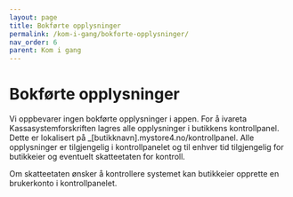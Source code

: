 ```yaml
---
layout: page
title: Bokførte opplysninger
permalink: /kom-i-gang/bokforte-opplysninger/
nav_order: 6
parent: Kom i gang
---
```


# Bokførte opplysninger

Vi oppbevarer ingen bokførte opplysninger i appen. For å ivareta Kassasystemforskriften lagres alle opplysninger i  butikkens kontrollpanel. 
Dette er lokalisert på _[butikknavn].mystore4.no/kontrollpanel. Alle opplysninger er tilgjengelig i kontrollpanelet og til enhver tid tilgjengelig for butikkeier og eventuelt skatteetaten for kontroll.

Om skatteetaten ønsker å kontrollere systemet kan butikkeier opprette en brukerkonto i kontrollpanelet.
